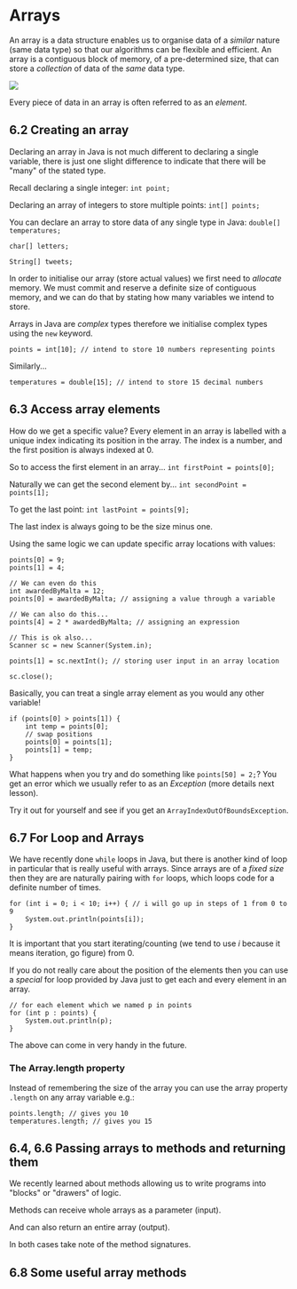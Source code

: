 # Arrays

An array is a data structure enables us to organise data of a *similar* nature (same data type) so that our algorithms can be flexible and efficient. An array is a contiguous block of memory, of a pre-determined size, that can store a *collection* of data of the *same* data type.

![](https://qph.fs.quoracdn.net/main-qimg-6dcb98b78005a9af064fc4f0e8fbc19e)

Every piece of data in an array is often referred to as an *element*.

## 6.2 Creating an array

Declaring an array in Java is not much different to declaring a single variable, there is just one slight difference to indicate that there will be "many" of the stated type.

Recall declaring a single integer:
`int point;`

Declaring an array of integers to store multiple points:
`int[] points;`

You can declare an array to store data of any single type in Java:
`double[] temperatures;`

`char[] letters;`

`String[] tweets;`

In order to initialise our array (store actual values) we first need to *allocate* memory. We must commit and reserve a definite size of contiguous memory, and we can do that by stating how many variables we intend to store. 

Arrays in Java are *complex* types therefore we initialise complex types using the `new` keyword.

`points = int[10]; // intend to store 10 numbers representing points`

Similarly...

`temperatures = double[15]; // intend to store 15 decimal numbers`

## 6.3 Access array elements

How do we get a specific value? Every element in an array is labelled with a unique index indicating its position in the array. The index is a number, and the first position is always indexed at 0.

So to access the first element in an array...
`int firstPoint = points[0];`

Naturally we can get the second element by...
`int secondPoint = points[1];`

To get the last point:
`int lastPoint = points[9];`

The last index is always going to be the size minus one.

Using the same logic we can update specific array locations with values:

```
points[0] = 9;
points[1] = 4;

// We can even do this
int awardedByMalta = 12;
points[0] = awardedByMalta; // assigning a value through a variable

// We can also do this...
points[4] = 2 * awardedByMalta; // assigning an expression

// This is ok also...
Scanner sc = new Scanner(System.in);

points[1] = sc.nextInt(); // storing user input in an array location

sc.close();
```
Basically, you can treat a single array element as you would any other variable!

```
if (points[0] > points[1]) {
    int temp = points[0];
    // swap positions
    points[0] = points[1];
    points[1] = temp;
}
```

What happens when you try and do something like `points[50] = 2;`? You get an error which we usually refer to as an *Exception* (more details next lesson).

Try it out for yourself and see if you get an `ArrayIndexOutOfBoundsException`. 

## 6.7 For Loop and Arrays

We have recently done `while` loops in Java, but there is another kind of loop in particular that is really useful with arrays. Since arrays are of a *fixed size* then they are are naturally pairing with `for` loops, which loops code for a definite number of times.

```
for (int i = 0; i < 10; i++) { // i will go up in steps of 1 from 0 to 9
    System.out.println(points[i]);
}

```
It is important that you start iterating/counting (we tend to use *i* because it means iteration, go figure) from 0.

If you do not really care about the position of the elements then you can use a *special* for loop provided by Java just to get each and every element in an array.

```
// for each element which we named p in points
for (int p : points) {
    System.out.println(p);
}
```

The above can come in very handy in the future.

### The Array.length property

Instead of remembering the size of the array you can use the array property `.length` on any array variable e.g.:

```
points.length; // gives you 10
temperatures.length; // gives you 15
```

## 6.4, 6.6 Passing arrays to methods and returning them

We recently learned about methods allowing us to write programs into "blocks" or "drawers" of logic. 

Methods can receive whole arrays as a parameter (input).


And can also return an entire array (output).


In both cases take note of the method signatures.

## 6.8 Some useful array methods 